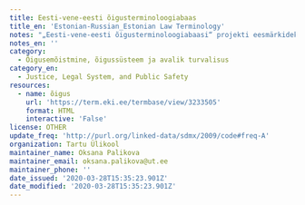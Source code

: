 ```yaml
---
title: Eesti-vene-eesti õigusterminoloogiabaas
title_en: 'Estonian-Russian_Estonian Law Terminology'
notes: "„Eesti-vene-eesti õigusterminoloogiabaasi“ projekti eesmärkideks on muuta olemasolevate pabersõnaraamatute (O. Ottensoni „Uus vene-eesti õigussõnaraamat“, 2009 ja „Uus eesti-vene õigussõnaraamat“, 2007) sisu veebis kättesaadavaks. Terminikomisjoni töö on rahastatud riikliku \"Eestikeelse terminoloogia programmi\" raames (2017, 2018 aa). Töörühma liikmed: Oksana Palikova (PhD, Tartu Ülikooli vene keele lektor), Sirje Kupp-Sazonov (PhD, Tartu Ülikooli vene keele ja tõlkeõpetuse lektor) ja Olga Ottenson (sõnaraamatu autor). Töö esimesel etapil (2017) aitasid kaasa Ksenia Korolkova (Tartu Ülikooli õigusteaduskonna üliõpilane) ja Maksim Mirt (Tartu Ülikooli slavistika osakonna üliõpilane). \r\n\r\nKokku 39512 terminit.\r\nKeeled: eesti, vene."
notes_en: ''
category:
  - Õigusemõistmine, õigussüsteem ja avalik turvalisus
category_en:
  - Justice, Legal System, and Public Safety
resources:
  - name: õigus
    url: 'https://term.eki.ee/termbase/view/3233505'
    format: HTML
    interactive: 'False'
license: OTHER
update_freq: 'http://purl.org/linked-data/sdmx/2009/code#freq-A'
organization: Tartu Ülikool
maintainer_name: Oksana Palikova
maintainer_email: oksana.palikova@ut.ee
maintainer_phone: ''
date_issued: '2020-03-28T15:35:23.901Z'
date_modified: '2020-03-28T15:35:23.901Z'
---
```

